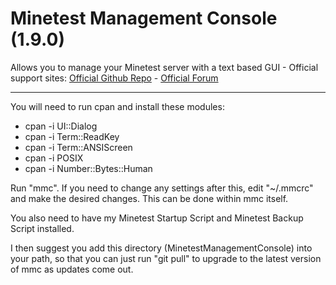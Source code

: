 # Minetest Management Console (1.9.0)
Allows you to manage your Minetest server with a text based GUI -  Official support sites: [Official Github Repo](https://github.com/fstltna/MinetestManagementConsole) - [Official Forum](https://minecity.online/index.php/forum/management-console)

---

You will need to run cpan and install these modules:

- cpan -i UI::Dialog
- cpan -i Term::ReadKey
- cpan -i Term::ANSIScreen
- cpan -i POSIX
- cpan -i Number::Bytes::Human

Run "mmc". If you need to change any settings after this, edit "~/.mmcrc" and make the desired changes. This can be done within mmc itself.

You also need to have my Minetest Startup Script and Minetest Backup Script installed.

I then suggest you add this directory (MinetestManagementConsole) into your path, so that you can just run "git pull" to upgrade to the latest version of mmc as updates come out.
